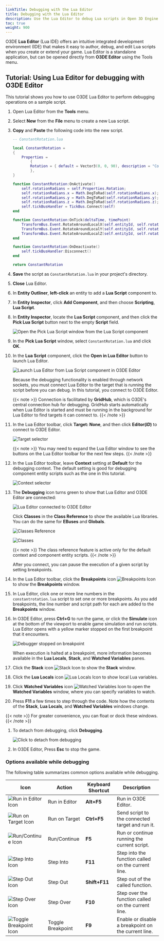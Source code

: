 ```yaml
---
linkTitle: Debugging with the Lua Editor
title: Debugging with the Lua Editor
description: Use the Lua Editor to debug Lua scripts in Open 3D Engine.
toc: true
weight: 900
---
```


O3DE **Lua Editor** (Lua IDE) offers an intuitive integrated development environment (IDE) that makes it easy to author, debug, and edit Lua scripts when you create or extend your game. Lua Editor is a standalone application, but can be opened directly from **O3DE Editor** using the Tools menu.

## Tutorial: Using Lua Editor for debugging with O3DE Editor 

This tutorial shows you how to use O3DE Lua Editor to perform debugging operations on a sample script.

1. Open Lua Editor from the **Tools** menu.  

1. Select **New** from the **File** menu to create a new Lua script.

1. **Copy** and **Paste** the following code into the new script.

    ```lua
    -- ConstantRotation.lua
    
    local ConstantRotation =
    {
        Properties =
            {
            Rotation = { default = Vector3(0, 0, 90), description = "Constant rotation (in degrees) to apply over time." },
            },
    }

    function ConstantRotation:OnActivate()
        self.rotationRadians = self.Properties.Rotation;
        self.rotationRadians.x = Math.DegToRad(self.rotationRadians.x);
        self.rotationRadians.y = Math.DegToRad(self.rotationRadians.y);
        self.rotationRadians.z = Math.DegToRad(self.rotationRadians.z);
        self.tickBusHandler = TickBus.Connect(self)
    end

    function ConstantRotation:OnTick(deltaTime, timePoint)
        TransformBus.Event.RotateAroundLocalX(self.entityId, self.rotationRadians.x * deltaTime);
        TransformBus.Event.RotateAroundLocalY(self.entityId, self.rotationRadians.y * deltaTime);
        TransformBus.Event.RotateAroundLocalZ(self.entityId, self.rotationRadians.z * deltaTime);
    end

    function ConstantRotation:OnDeactivate()
        self.tickBusHandler:Disconnect()
    end

    return ConstantRotation
    ```
    
1. **Save** the script as `ConstantRotation.lua` in your project's directory.

1. **Close** Lua Editor.

1. In **Entity Outliner**, **left-click** an entity to add a **Lua Script** component to.

1. In **Entity Inspector**, click **Add Component**, and then choose **Scripting**, **Lua Script**.

1. In **Entity Inspector**, locate the **Lua Script** component, and then click the **Pick Lua Script** button next to the empty **Script** field.

    ![Open the Pick Lua Script window from the Lua Script component](/images/user-guide/scripting/lua/lua-component-pick-lua-script.png)
    
1. In the **Pick Lua Script** window, select `ConstantRotation.lua` and click **OK**.

1. In the **Lua Script** component, click the **Open in Lua Editor** button to launch Lua Editor.

    ![Launch Lua Editor from Lua Script component in O3DE Editor](/images/user-guide/scripting/lua/lua-component-open-in-lua-editor.png)

    Because the debugging functionality is enabled through network sockets, you must connect Lua Editor to the target that is running the script before you can debug. In this tutorial, you connect to O3DE Editor.
    
    {{< note >}}
Connection is facilitated by **GridHub**, which is O3DE's central connection hub for debugging. GridHub starts automatically when Lua Editor is started and must be running in the background for Lua Editor to find targets it can connect to.
{{< /note >}}

1. In the Lua Editor toolbar, click **Target: None**, and then click **Editor(*ID*)** to connect to O3DE Editor.

    ![Target selector](/images/user-guide/scripting/lua/lua-editor-debugger-target-editor.png)
    
    {{< note >}}
You may need to expand the Lua Editor window to see the buttons on the Lua Editor toolbar for the next few steps.
{{< /note >}}

1. In the Lua Editor toolbar, leave **Context** setting at **Default** for the debugging context. The default setting is good for debugging component entity scripts such as the one in this tutorial.

    ![Context selector](/images/user-guide/scripting/lua/lua-editor-debugger-context-choose.png)

1. The **Debugging** icon turns green to show that Lua Editor and O3DE Editor are connected:

    ![Lua Editor connected to O3DE Editor](/images/user-guide/scripting/lua/lua-editor-debugger-connected-icon.png)

    Click **Classes** in the **Class Reference** to show the available Lua libraries. You can do the same for **EBuses** and **Globals**.
    
    ![Classes Reference](/images/user-guide/scripting/lua/lua-editor-debugger-class-reference-pane.png)
    
    ![Classes](/images/user-guide/scripting/lua/lua-editor-debugger-class-reference-pane-open.png)
    
    {{< note >}}
The class reference feature is active only for the default context and component entity scripts.
{{< /note >}}

    After you connect, you can pause the execution of a given script by setting breakpoints.

1. In the Lua Editor toolbar, click the **Breakpoints** icon ![Breakpoints Icon](/images/user-guide/scripting/lua/lua-editor-debugger-breakpoints-icon.png) to show the **Breakpoints** window.

1. In Lua Editor, click one or more line numbers in the `constantrotation.lua` script to set one or more breakpoints. As you add breakpoints, the line number and script path for each are added to the **Breakpoints** window.

1. In O3DE Editor, press **Ctrl+G** to run the game, or click the **Simulate** icon at the bottom of the viewport to enable game simulation and run scripts. Lua Editor opens with a yellow marker stopped on the first breakpoint that it encounters.

    ![Debugger stopped on breakpoint](/images/user-guide/scripting/lua/lua-editor-debugger-stopped-on-breakpoint.png)

    When execution is halted at a breakpoint, more information becomes available in the **Lua Locals**, **Stack**, and **Watched Variables** panes.

1. Click the **Stack** icon ![Stack Icon](/images/user-guide/scripting/lua/lua-editor-debugger-stack-icon.png) to show the **Stack** window.

1. Click the **Lua Locals** icon ![Lua Locals Icon](/images/user-guide/scripting/lua/lua-editor-debugger-lua-locals-icon.png) to show local Lua variables.

1. Click **Watched Variables** icon ![Watched Variables Icon](/images/user-guide/scripting/lua/lua-editor-debugger-watched-variables-icon.png) to open the **Watched Variables** window, where you can specify variables to watch.

1. Press **F11** a few times to step through the code. Note how the contents of the **Stack**, **Lua Locals**, and **Watched Variables** windows change.

{{< note >}}
For greater convenience, you can float or dock these windows.
{{< /note >}}

1. To detach from debugging, click **Debugging**.

    ![Click to detach from debugging](/images/user-guide/scripting/lua/lua-editor-debugger-detach-icon.png)

1. In O3DE Editor, Press **Esc** to stop the game.

### Options available while debugging 

The following table summarizes common options available while debugging.

| **Icon** | **Action** | **Keyboard Shortcut** | **Description** |
| --- | --- | --- | --- |
| ![Run in Editor Icon](/images/user-guide/scripting/lua/lua-editor-debugger-run-in-editor.png) | Run in Editor | **Alt+F5** | Run in O3DE Editor. |
| ![Run on Target Icon](/images/user-guide/scripting/lua/lua-editor-debugger-run-on-target.png) | Run on Target | **Ctrl+F5** | Send script to the connected target and run it. |
| ![Run/Continue Icon](/images/user-guide/scripting/lua/lua-editor-debugger-run-continue.png) | Run/Continue | **F5** | Run or continue running the current script. |
| ![Step Into Icon](/images/user-guide/scripting/lua/lua-editor-debugger-step-into.png) | Step Into | **F11** | Step into the function called on the current line. |
| ![Step Out Icon](/images/user-guide/scripting/lua/lua-editor-debugger-step-out.png) | Step Out | **Shift+F11** | Step out of the called function. |
| ![Step Over Icon](/images/user-guide/scripting/lua/lua-editor-debugger-step-over.png) | Step Over | **F10** | Step over the function called on the current line. |
| ![Toggle Breakpoint Icon](/images/user-guide/scripting/lua/lua-editor-debugger-toggle-breakpoint.png) | Toggle Breakpoint | **F9** | Enable or disable a breakpoint on the current line. |
